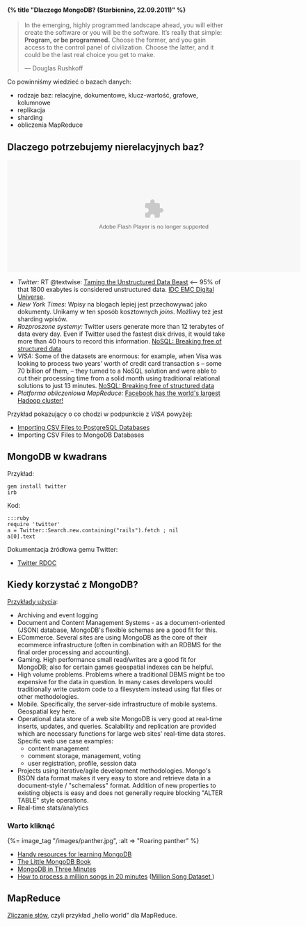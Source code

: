#### {% title "Dlaczego MongoDB? (Starbienino, 22.09.2011)" %}

<blockquote>
 <p>
  In the emerging, highly programmed landscape ahead, you will either
  create the software or you will be the software. It’s really that
  simple: <b>Program, or be programmed.</b> Choose the former, and you gain
  access to the control panel of civilization. Choose the latter, and it
  could be the last real choice you get to make.
 </p>
 <p class="author">— Douglas Rushkoff</p>
</blockquote>

Co powinniśmy wiedzieć o bazach danych:

* rodzaje baz: relacyjne, dokumentowe, klucz-wartość, grafowe, kolumnowe
* replikacja
* sharding
* obliczenia MapReduce


## Dlaczego potrzebujemy nierelacyjnych baz?

<!-- http://www.emc.com/leadership/programs/digital-universe.htm -->
<embed pluginspage="http://www.macromedia.com/go/getflashplayer"
  src="{%= to('EMCTicker2010Web.swf') %}"
  width="674" height="258"
  type="application/x-shockwave-flash"
  bgcolor="#ffffff" wmode="transparent" quality="high">
</embed>

* *Twitter:* RT @textwise:
  [Taming the Unstructured Data Beast](https://twitter.com/#!/theideaworks/status/10992528410)
  <– 95% of that 1800 exabytes is considered unstructured data.
  [IDC EMC Digital Universe](http://www.emc.com/collateral/about/news/idc-emc-digital-universe-2011-infographic.pdf).
* *New York Times:*
  Wpisy na blogach lepiej jest przechowywać jako dokumenty.
  Unikamy w ten sposób kosztownych *joins*. Możliwy też jest sharding
  wpisów.
* *Rozproszone systemy:*
  Twitter users generate more than 12 terabytes of data every day.
  Even if Twitter used the fastest disk drives,
  it would take more than 40
  hours to record this information.
  [NoSQL: Breaking free of structured data](http://www.itworld.com/data-centerservers/172477/nosql-breaking-free-structured-data)
* *VISA:* Some of the datasets are enormous: for example, when Visa was
  looking to process two years' worth of credit card transaction s –
  some 70 billion of them, – they turned to a NoSQL solution and were
  able to cut their processing time from a solid month using
  traditional relational solutions to just 13 minutes.
  [NoSQL: Breaking free of structured data](http://www.itworld.com/data-centerservers/172477/nosql-breaking-free-structured-data)
* *Platforma obliczeniowa MapReduce:*
  [Facebook has the world's largest Hadoop cluster!](http://hadoopblog.blogspot.com/2010/05/facebook-has-worlds-largest-hadoop.html)

Przykład pokazujący o co chodzi w podpunkcie z *VISA* powyżej:

* [Importing CSV Files to PostgreSQL Databases](http://www.ensode.net/postgresql_csv_import.html)
* Importing CSV Files to MongoDB Databases


## MongoDB w kwadrans

Przykład:

    gem install twitter
    irb

Kod:

    :::ruby
    require 'twitter'
    a = Twitter::Search.new.containing("rails").fetch ; nil
    a[0].text

Dokumentacja źródłowa gemu Twitter:

* [Twitter RDOC](http://rdoc.info/gems/twitter/1.6.2/Twitter/Search)


## Kiedy korzystać z MongoDB?

[Przykłady użycia](http://www.mongodb.org/display/DOCS/Use+Cases):

* Archiving and event logging
* Document and Content Management Systems - as a document-oriented
  (JSON) database, MongoDB's flexible schemas are a good fit for this.
* ECommerce. Several sites are using MongoDB as the core of their
  ecommerce infrastructure (often in combination with an RDBMS for the
  final order processing and accounting).
* Gaming. High performance small read/writes are a good fit for
  MongoDB; also for certain games geospatial indexes can be helpful.
* High volume problems.  Problems where a traditional DBMS might be
  too expensive for the data in question.  In many cases developers
  would traditionally write custom code to a filesystem instead using
  flat files or other methodologies.
* Mobile. Specifically, the server-side infrastructure of mobile
  systems. Geospatial key here.
* Operational data store of a web site MongoDB is very good at
  real-time inserts, updates, and queries. Scalability and replication
  are provided which are necessary functions for large web sites'
  real-time data stores. Specific web use case examples:
  - content management
  - comment storage, management, voting
  - user registration, profile, session data
* Projects using iterative/agile development methodologies.  Mongo's
  BSON data format makes it very easy to store and retrieve data in a
  document-style / "schemaless" format. Addition of new properties to
  existing objects is easy and does not generally require blocking
  "ALTER TABLE" style operations.
* Real-time stats/analytics



### Warto kliknąć

{%= image_tag "/images/panther.jpg", :alt => "Roaring panther" %}

* [Handy resources for learning MongoDB](http://mongly.com/)
* [The Little MongoDB Book](http://openmymind.net/mongodb.pdf)
* [MongoDB in Three Minutes](http://kylebanker.com/blog/2009/11/mongodb-in-three-minutes/)
* [How to process a million songs in 20 minutes](http://musicmachinery.com/2011/09/04/how-to-process-a-million-songs-in-20-minutes/) ([Million Song Dataset ](http://labrosa.ee.columbia.edu/millionsong/))


## MapReduce

[Zliczanie słów](http://csillustrated.berkeley.edu/PDFs/mapreduce-example.pdf),
czyli przykład „hello world” dla MapReduce.
